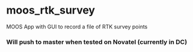 moos_rtk_survey
===============

MOOS App with GUI to record a file of RTK survey points


### Will push to master when tested on Novatel (currently in DC)
